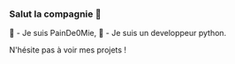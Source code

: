 ### Salut la compagnie 👋

🥖 - Je suis PainDe0Mie, 
🍃 - Je suis un developpeur python.

N'hésite pas à voir mes projets !
